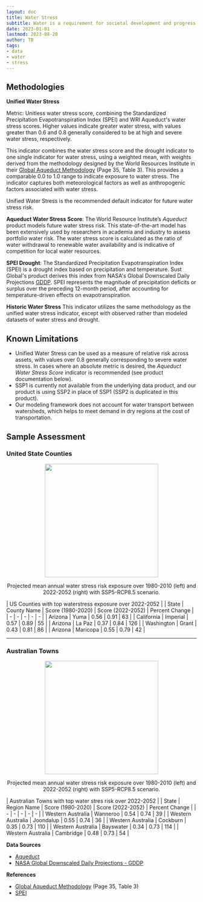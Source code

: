 ```yaml
---
layout: doc
title: Water Stress
subtitle: Water is a requirement for societal development and progress, and its availability plays a critical role across a wide variety of activities.  This includes food security, human health, electricity generation, manufacturing and mining. Changing water availability due to climate change, coupled with increasing demand from population growth and economic activity, will have substantial impacts across the globe. Rigorous, high resolution water supply and demand data is therefore needed to enable assessment of water risk exposure, both directly and throughout supply chains. Projections of future water availability can help companies and investors prepare for the complex economic and social challenges related to water stress.
date: 2023-01-01
lastmod: 2023-08-20
author: TB
tags:
- data
- water
- stress
---
```


## Methodologies
**Unified Water Stress** 

Metric: Unitless water stress score, combining the Standardized Precipitation Evapotranspiration Index (SPEI) and WRI Aqueduct's water stress scores. Higher values indicate greater water stress, with values greater than 0.6 and 0.8 generally considered to be at high and severe water stress, respectively.

This indicator combines the water stress score and the drought indicator to one single indicator for water stress, using a weighted mean, with weights derived from the methodology designed by the World Resources Institute in their [Global Aqueduct Methodology](https://doi.org/10.46830/writn.18.00146) (Page 35, Table 3). This provides a comparable 0.0 to 1.0 range to indicate exposure to water stress. The indicator captures both meteorological factors as well as anthropogenic factors associated with water stress.

Unified Water Stress is the recommended default indicator for future water stress risk.

**Aqueduct Water Stress Score**: The World Resource Institute’s <i>Aqueduct</i> product models future water stress risk. This state-of-the-art model has been extensively used by researchers in academia and industry to assess portfolio water risk. The water stress score is calculated as the ratio of water withdrawal to renewable water availability and is indicative of competition for local water resources. 

**SPEI Drought**: The Standardized Precipitation Evapotranspiration Index (SPEI) is a drought index based on precipitation and temperature. Sust Global's product derives this index from NASA's Global Downscaled Daily Projections [GDDP](https://www.nasa.gov/nex/gddp). SPEI represents the magnitude of precipitation deficits or surplus over the preceding 12-month period, after accounting for temperature-driven effects on evapotranspiration. 

**Historic Water Stress**
This indicator utilizes the same methodology as the unified water stress indicator, except with observed rather than modeled datasets of water stress and drought.

## Known Limitations
- Unified Water Stress can be used as a measure of relative risk across assets, with values over 0.8 generally corresponding to severe water stress. In cases where an absolute metric is desired, the <i>Aqueduct Water Stress Score</i> indicator is recommended (see product documentation below).
- SSP1 is currently not available from the underlying data product, and our product is using SSP2 in place of SSP1 (SSP2 is duplicated in this product). 
- Our modeling framework does not account for water transport between watersheds, which helps to meet demand in dry regions at the cost of transportation.


## Sample Assessment
### United State Counties

<p align="center">
<img height="300" src="assets/images/dataguide/water_stress_unified_score_usa_1980_2020_v_2022-2052.png">
</p>

<p align="center">
Projected mean annual water stress risk exposure over 1980-2010 (left) and 2022-2052 (right) with SSP5-RCP8.5 scenario.
</p>

| US Counties with top waterstress exposure over 2022-2052 |
| State | County Name | Score (1980-2020) | Score (2022-2052) | Percent Change | 
| - | - | - | - | - |
| Arizona | Yuma | 0.56 | 0.91 | 63 |
| California | Imperial | 0.57 | 0.89 | 55 |
| Arizona | La Paz | 0.37 | 0.84 | 126 |
| Washington | Grant | 0.43 | 0.81 | 86 |
| Arizona | Maricopa | 0.55 | 0.79 | 42 |

<hr>

### Australian Towns
<p align="center">
<img height="300" src="assets/images/dataguide/water_stress_unified_score_australia_1980_2020_v_2022-2052.png">
</p>

<p align="center">
Projected mean annual water stress risk exposure over 1980-2010 (left) and 2022-2052 (right) with SSP5-RCP8.5 scenario.
</p>

| Australian Towns with top water stres risk over 2022-2052 |
| State | Region Name | Score (1980-2020) | Score (2022-2052) | Percent Change | 
| - | - | - | - | - |
| Western Australia | Wanneroo | 0.54 | 0.74 | 39 |
| Western Australia | Joondalup | 0.55 | 0.74 | 36 |
| Western Australia | Cockburn | 0.35 | 0.73 | 110 |
| Western Australia | Bayswater | 0.34 | 0.73 | 114 |
| Western Australia | Cambridge | 0.48 | 0.73 | 54 |


**Data Sources**
- [Aqueduct](https://www.wri.org/data/aqueduct-global-maps-30-data)
- [NASA Global Downscaled Daily Projections - GDDP](https://www.nasa.gov/nex/gddp) 

**References**
- [Global Aqueduct Methodology](https://doi.org/10.46830/writn.18.00146) (Page 35, Table 3)
- [SPEI](https://link.springer.com/article/10.1007/s00382-017-3740-8)
